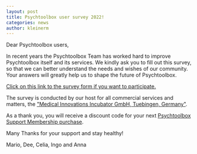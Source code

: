```yaml
---
layout: post
title: Psychtoolbox user survey 2022!
categories: news
author: kleinerm
---
```


Dear Psychtoolbox users,

In recent years the Psychtoolbox Team has worked hard to improve Psychtoolbox itself and its services.
We kindly ask you to fill out this survey, so that we can better understand the needs and wishes of
our community. Your answers will greatly help us to shape the future of Psychtoolbox.

[Click on this link to the survey form if you want to participate.][SurveyForm]

The survey is conducted by our host for all commercial services and matters, the
["Medical Innovations Incubator GmbH, Tuebingen, Germany"](https://mi-incubator.com).

As a thank you, you will receive a discount code for your next
[Psychtoolbox Support Membership purchase](https://www.psychtoolbox.net/#service).

Many Thanks for your support and stay healthy!

Mario, Dee, Celia, Ingo and Anna

[SurveyForm]: <https://t.co/NOiTOWW0v4>

